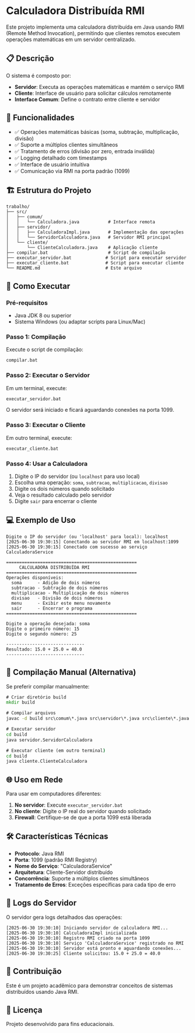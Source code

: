 # Calculadora Distribuída RMI

Este projeto implementa uma calculadora distribuída em Java usando RMI (Remote Method Invocation), permitindo que clientes remotos executem operações matemáticas em um servidor centralizado.

## 📋 Descrição

O sistema é composto por:
- **Servidor**: Executa as operações matemáticas e mantém o serviço RMI
- **Cliente**: Interface de usuário para solicitar cálculos remotamente
- **Interface Comum**: Define o contrato entre cliente e servidor

## 🎯 Funcionalidades

- ✅ Operações matemáticas básicas (soma, subtração, multiplicação, divisão)
- ✅ Suporte a múltiplos clientes simultâneos
- ✅ Tratamento de erros (divisão por zero, entrada inválida)
- ✅ Logging detalhado com timestamps
- ✅ Interface de usuário intuitiva
- ✅ Comunicação via RMI na porta padrão (1099)

## 🏗️ Estrutura do Projeto

```
trabalho/
├── src/
│   ├── comum/
│   │   └── Calculadora.java           # Interface remota
│   ├── servidor/
│   │   ├── CalculadoraImpl.java       # Implementação das operações
│   │   └── ServidorCalculadora.java   # Servidor RMI principal
│   └── cliente/
│       └── ClienteCalculadora.java    # Aplicação cliente
├── compilar.bat                       # Script de compilação
├── executar_servidor.bat             # Script para executar servidor
├── executar_cliente.bat              # Script para executar cliente
└── README.md                         # Este arquivo
```

## 🚀 Como Executar

### Pré-requisitos
- Java JDK 8 ou superior
- Sistema Windows (ou adaptar scripts para Linux/Mac)

### Passo 1: Compilação
Execute o script de compilação:
```cmd
compilar.bat
```

### Passo 2: Executar o Servidor
Em um terminal, execute:
```cmd
executar_servidor.bat
```

O servidor será iniciado e ficará aguardando conexões na porta 1099.

### Passo 3: Executar o Cliente
Em outro terminal, execute:
```cmd
executar_cliente.bat
```

### Passo 4: Usar a Calculadora
1. Digite o IP do servidor (ou `localhost` para uso local)
2. Escolha uma operação: `soma`, `subtracao`, `multiplicacao`, `divisao`
3. Digite os dois números quando solicitado
4. Veja o resultado calculado pelo servidor
5. Digite `sair` para encerrar o cliente

## 💻 Exemplo de Uso

```
Digite o IP do servidor (ou 'localhost' para local): localhost
[2025-06-30 19:30:15] Conectando ao servidor RMI em localhost:1099
[2025-06-30 19:30:15] Conectado com sucesso ao serviço CalculadoraService

==================================================
     CALCULADORA DISTRIBUÍDA RMI
==================================================
Operações disponíveis:
  soma      - Adição de dois números
  subtracao - Subtração de dois números
  multiplicacao - Multiplicação de dois números
  divisao   - Divisão de dois números
  menu      - Exibir este menu novamente
  sair      - Encerrar o programa
==================================================

Digite a operação desejada: soma
Digite o primeiro número: 15
Digite o segundo número: 25

------------------------------
Resultado: 15.0 + 25.0 = 40.0
------------------------------
```

## 🔧 Compilação Manual (Alternativa)

Se preferir compilar manualmente:

```cmd
# Criar diretório build
mkdir build

# Compilar arquivos
javac -d build src\comum\*.java src\servidor\*.java src\cliente\*.java

# Executar servidor
cd build
java servidor.ServidorCalculadora

# Executar cliente (em outro terminal)
cd build
java cliente.ClienteCalculadora
```

## 🌐 Uso em Rede

Para usar em computadores diferentes:

1. **No servidor**: Execute `executar_servidor.bat`
2. **No cliente**: Digite o IP real do servidor quando solicitado
3. **Firewall**: Certifique-se de que a porta 1099 está liberada

## 🛠️ Características Técnicas

- **Protocolo**: Java RMI
- **Porta**: 1099 (padrão RMI Registry)
- **Nome do Serviço**: "CalculadoraService"
- **Arquitetura**: Cliente-Servidor distribuído
- **Concorrência**: Suporte a múltiplos clientes simultâneos
- **Tratamento de Erros**: Exceções específicas para cada tipo de erro

## 📝 Logs do Servidor

O servidor gera logs detalhados das operações:

```
[2025-06-30 19:30:10] Iniciando servidor de calculadora RMI...
[2025-06-30 19:30:10] CalculadoraImpl inicializada
[2025-06-30 19:30:10] Registro RMI criado na porta 1099
[2025-06-30 19:30:10] Serviço 'CalculadoraService' registrado no RMI
[2025-06-30 19:30:10] Servidor está pronto e aguardando conexões...
[2025-06-30 19:30:25] Cliente solicitou: 15.0 + 25.0 = 40.0
```

## 🤝 Contribuição

Este é um projeto acadêmico para demonstrar conceitos de sistemas distribuídos usando Java RMI.

## 📄 Licença

Projeto desenvolvido para fins educacionais.
